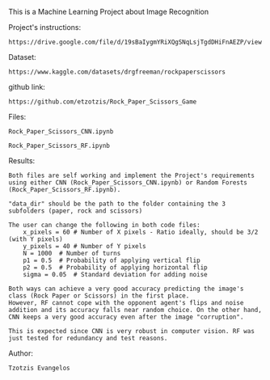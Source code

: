 This is a Machine Learning Project about Image Recognition

Project's instructions: 

    https://drive.google.com/file/d/19sBaIygmYRiXQgSNqLsjTgdDHiFnAEZP/view

Dataset:

    https://www.kaggle.com/datasets/drgfreeman/rockpaperscissors

github link: 

    https://github.com/etzotzis/Rock_Paper_Scissors_Game

Files:

    Rock_Paper_Scissors_CNN.ipynb
    
    Rock_Paper_Scissors_RF.ipynb


Results:

    Both files are self working and implement the Project's requirements using either CNN (Rock_Paper_Scissors_CNN.ipynb) or Random Forests (Rock_Paper_Scissors_RF.ipynb).

    "data_dir" should be the path to the folder containing the 3 subfolders (paper, rock and scissors)
    
    The user can change the following in both code files:
        x_pixels = 60 # Number of X pixels - Ratio ideally, should be 3/2 (with Y pixels)
        y_pixels = 40 # Number of Y pixels
        N = 1000  # Number of turns
        p1 = 0.5  # Probability of applying vertical flip
        p2 = 0.5  # Probability of applying horizontal flip
        sigma = 0.05  # Standard deviation for adding noise

    Both ways can achieve a very good accuracy predicting the image's class (Rock Paper or Scissors) in the first place. 
    However, RF cannot cope with the opponent agent's flips and noise addition and its accuracy falls near random choice. On the other hand, CNN keeps a very good accuracy even after the image "corruption".

    This is expected since CNN is very robust in computer vision. RF was just tested for redundancy and test reasons.
    
Author:

    Tzotzis Evangelos

